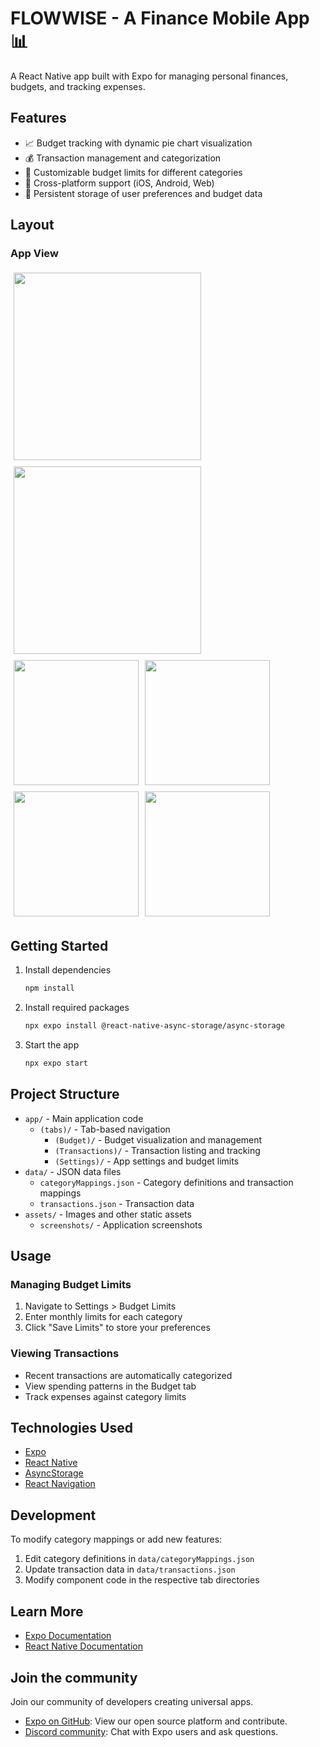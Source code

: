 # FLOWWISE - A Finance Mobile App 📊

A React Native app built with Expo for managing personal finances, budgets, and tracking expenses.

## Features

- 📈 Budget tracking with dynamic pie chart visualization
- 💰 Transaction management and categorization
- 🎯 Customizable budget limits for different categories
- 📱 Cross-platform support (iOS, Android, Web)
- 💾 Persistent storage of user preferences and budget data

## Layout

### App View
<div style="display: flex; flex-direction: row; flex-wrap: wrap;">
  <div style="margin: 5px;">
    <img src="./assets/screenshots/dashboard.png" width="300" heigth = "200"/>
  </div>
  <div style="margin: 5px;">
    <img src="./assets/screenshots/budget.png" width="300" heigth = "200"/>
  </div>
  <div style="margin: 5px;">
    <img src="./assets/screenshots/budgetLimits.png" width="200"/>
  </div>
  <div style="margin: 5px;">
    <img src="./assets/screenshots/settings.png" width="200"/>
  </div>
  <div style="margin: 5px;">
    <img src="./assets/screenshots/paid.png" width="200"/>
  </div>
  <div style="margin: 5px;">
    <img src="./assets/screenshots/requests.png" width="200"/>
  </div>
</div>


## Getting Started

1. Install dependencies
   ```bash
   npm install
   ```
   
2. Install required packages
   ```bash
   npx expo install @react-native-async-storage/async-storage
   ```
   
3. Start the app
   ```bash
   npx expo start
   ```

## Project Structure

- `app/` - Main application code
  - `(tabs)/` - Tab-based navigation
    - `(Budget)/` - Budget visualization and management
    - `(Transactions)/` - Transaction listing and tracking
    - `(Settings)/` - App settings and budget limits
- `data/` - JSON data files
  - `categoryMappings.json` - Category definitions and transaction mappings
  - `transactions.json` - Transaction data
- `assets/` - Images and other static assets
  - `screenshots/` - Application screenshots

## Usage

### Managing Budget Limits
1. Navigate to Settings > Budget Limits
2. Enter monthly limits for each category
3. Click "Save Limits" to store your preferences

### Viewing Transactions
- Recent transactions are automatically categorized
- View spending patterns in the Budget tab
- Track expenses against category limits

## Technologies Used

- [Expo](https://expo.dev)
- [React Native](https://reactnative.dev)
- [AsyncStorage](https://react-native-async-storage.github.io/async-storage/)
- [React Navigation](https://reactnavigation.org)

## Development

To modify category mappings or add new features:

1. Edit category definitions in `data/categoryMappings.json`
2. Update transaction data in `data/transactions.json`
3. Modify component code in the respective tab directories

## Learn More

- [Expo Documentation](https://docs.expo.dev/)
- [React Native Documentation](https://reactnative.dev/docs/getting-started)

## Join the community

Join our community of developers creating universal apps.

- [Expo on GitHub](https://github.com/expo/expo): View our open source platform and contribute.
- [Discord community](https://chat.expo.dev): Chat with Expo users and ask questions.
